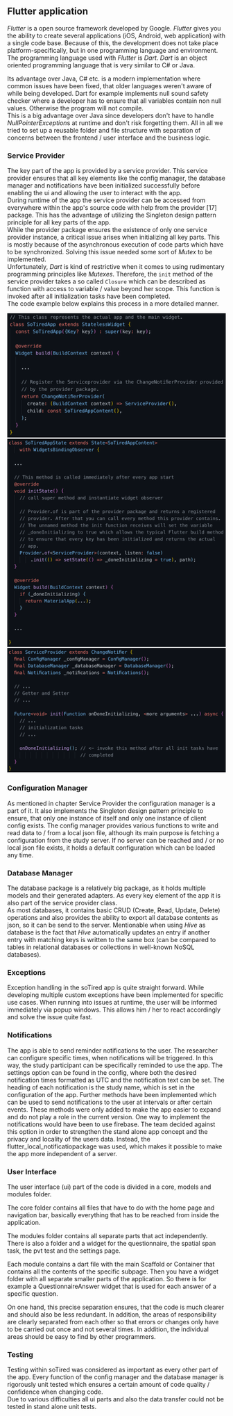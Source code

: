 ## Flutter application

*Flutter* is a open source framework developed by Google. 
*Flutter* gives you the ability to create several applications (iOS, Android,
web application) with a single code base. 
Because of this, the development does not take place platform-specifically,
but in one programming language and environment. 
The programming language used with *Flutter* is *Dart*. 
*Dart* is an object oriented programming language that is very similar to C#
or Java. 

Its advantage over Java, C# etc. is a modern implementation where common 
issues have been fixed, that older languages weren't aware of while being 
developed. Dart for example implements null sound safety checker where 
a developer has to ensure that all variables contain non null values. 
Otherwise the program will not compile.  
This is a big advantage over Java since developers don't have to handle 
*NullPointerException*s at runtime and don't risk forgetting them.
All in all we tried to set up a reusable folder and file structure with
separation of concerns between the frontend / user interface and the business
logic.

### Service Provider

The key part of the app is provided by a service provider. This service 
provider ensures that all key elements like the config manager, the database 
manager and notifications have been initialized successfully before enabling 
the ui and allowing the user to interact with the app.  
During runtime of the app the service provider can be accessed from everywhere 
within the app's source code with help from the 
provider [17] package. This has the advantage 
of utilizing the Singleton design pattern principle for all key parts of the 
app.  
While the provider package ensures the existence of only one service provider 
instance, a critical issue arises when initializing all key parts. This is 
mostly because of the asynchronous execution of code parts which have to be 
synchronized. Solving this issue needed some sort of *Mutex* to be 
implemented.  
Unfortunately, *Dart* is kind of restrictive when it comes to using 
rudimentary programming principles like *Mutexes*. Therefore, the `init` 
method of the service provider takes a so called `Closure` which can be 
described as function with access to variable / value beyond her scope. This 
function is invoked after all initialization tasks have been completed.  
The code example below explains this process in a more detailed manner.

![service provider code sample 1](../../diagrams/implementation/service_provider_1.png)
![service provider code sample 2](../../diagrams/implementation/service_provider_2.png)
![service provider code sample 3](../../diagrams/implementation/service_provider_3.png)

### Configuration Manager

As mentioned in chapter Service Provider the configuration manager is a part 
of it. It also implements the Singleton design pattern principle to ensure, 
that only one instance of itself and only one instance of client config 
exists. The config manager provides various functions to write and read data 
to / from a local json file, although its main purpose is fetching a 
configuration from the study server. If no server can be reached and / or no 
local json file exists, it holds a default configuration which can be loaded 
any time.

### Database Manager

The database package is a relatively big package, as it holds multiple models 
and their generated adapters. As every key element of the app it is also part 
of the service provider class.  
As most databases, it contains basic CRUD (Create, Read, Update, Delete) 
operations and also provides the ability to export all database contents as 
json, so it can be send to the server. Mentionable when using *Hive* as 
database is the fact that *Hive* automatically updates an entry if another 
entry with matching keys is written to the same box (can be compared to tables 
in relational databases or collections in well-known NoSQL databases).

### Exceptions

Exception handling in the soTired app is quite straight forward. While 
developing multiple custom exceptions have been implemented for specific use 
cases. When running into issues at runtime, the user will be informed 
immediately via popup windows. This allows him / her to react accordingly and 
solve the issue quite fast.

### Notifications

The app is able to send reminder notifications to the user.
The researcher can configure specific times, when notifications will be triggered. 
In this way, the study participant can be specifically reminded to use the app. 
The settings option can be found in the config, where both the desired notification 
times formatted as UTC and the notification text can be set. The heading of each 
notification is the study name, which is set in the configuration of the app. 
Further methods have been implemented which can be used to send notifications 
to the user at intervals or after certain events. These methods were only added 
to make the app easier to expand and do not play a role in the current version. 
One way to implement the notifications would have been to use firebase. 
The team decided against this option in order to strengthen the stand alone app 
concept and the privacy and locality of the users data. Instead, the 
flutter_local_notificatiopackage was used, which makes it possible to make the 
app more independent of a server.

### User Interface

The user interface (ui) part of the code is divided in a core, models and
modules folder. 

The core folder contains all files that have to do with the home page and
navigation bar, basically everything that has to be reached from inside the
application.

The modules folder contains all separate parts that act independently. There
is also a folder and a widget for the questionnaire, the spatial span task,
the pvt test and the settings page.

Each module contains a dart file with the main Scaffold or Container that
contains all the contents of the specific subpage. Then you have a widget
folder with all separate smaller parts of the application. So there is for
example a QuestionnaireAnswer widget that is used for each answer of a
specific question.

On one hand, this precise separation ensures, that the code is much clearer
and should also be less redundant. In addition, the areas of responsibility
are clearly separated from each other so that errors or changes only have to
be carried out once and not several times. In addition, the individual areas
should be easy to find by other programmers.

### Testing

Testing within soTired was considered as important as every other part of the 
app. Every function of the config manager and the database manager is 
rigorously unit tested which ensures a certain amount of code quality / 
confidence when changing code.  
Due to various difficulties all ui parts and also the data transfer could not 
be tested in stand alone unit tests.

